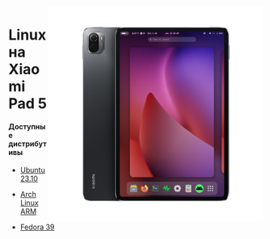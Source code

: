 <img align="right" src="../../assets/nabu.png" width="425" alt="Linux Running On A Xiaomi Pad 5">

# Linux на Xiaomi Pad 5

#### Доступные дистрибутивы

- [Ubuntu 23.10](https://timoxa0.su/share/nabu/images/v1/ubuntu.img.xz)

- [Arch Linux ARM](https://timoxa0.su/share/nabu/images/v1/arch.img.xz)

- [Fedora 39](https://timoxa0.su/share/nabu/images/v1/fedora.img.xz)